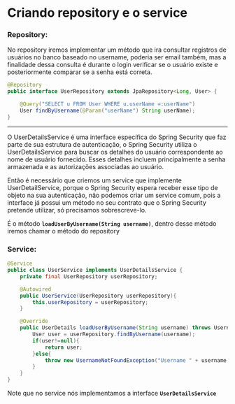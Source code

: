 # Criando repository e o service

### Repository:

No repository iremos implementar um método que ira consultar registros de usuários no banco baseado no username, poderia ser email também, mas a finalidade dessa consulta é durante o login verificar se o usuário existe e posteriormente comparar se a senha está correta.

```java
@Repository
public interface UserRepository extends JpaRepository<Long, User> {

    @Query("SELECT u FROM User WHERE u.userName =:userName")
    User findByUsername(@Param("userName") String userName);
}
```

---

O UserDetailsService é uma interface específica do Spring Security que faz parte de sua estrutura de autenticação, o Spring Security utiliza o UserDetailsService para buscar os detalhes do usuário correspondente ao nome de usuário fornecido. Esses detalhes incluem principalmente a senha armazenada e as autorizações associadas ao usuário.

Então é necessário que criemos um service que implemente UserDetailService, porque o Spring Security espera receber esse tipo de objeto na sua autenticação, não podemos criar um service comum, pois a interface já possui um método no seu contrato que o Spring Security pretende utilizar, só precisamos sobrescreve-lo.

É o método **`loadUserByUsername(String username)`**, dentro desse método iremos chamar o método do repository

### Service:
```java
@Service
public class UserService implements UserDetailsService {
    private final UserRepository userRepository;

    @Autowired
    public UserService(UserRepository userRepository){
        this.userRepository = userRepository;
    }

    @Override
    public UserDetails loadUserByUsername(String username) throws UsernameNotFoundException {
        User user = userRepository.findByUsername(username);
        if(user!=null){
            return user;
        }else{
            throw new UsernameNotFoundException("Username " + username + " Not Found");
        }
    }
}
```

Note que no service nós implementamos a interface **`UserDetailsService`**
